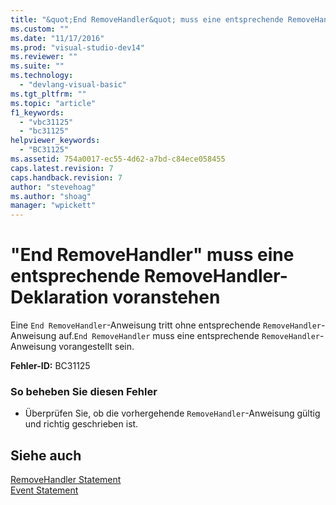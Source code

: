 ```yaml
---
title: "&quot;End RemoveHandler&quot; muss eine entsprechende RemoveHandler-Deklaration voranstehen | Microsoft Docs"
ms.custom: ""
ms.date: "11/17/2016"
ms.prod: "visual-studio-dev14"
ms.reviewer: ""
ms.suite: ""
ms.technology: 
  - "devlang-visual-basic"
ms.tgt_pltfrm: ""
ms.topic: "article"
f1_keywords: 
  - "vbc31125"
  - "bc31125"
helpviewer_keywords: 
  - "BC31125"
ms.assetid: 754a0017-ec55-4d62-a7bd-c84ece058455
caps.latest.revision: 7
caps.handback.revision: 7
author: "stevehoag"
ms.author: "shoag"
manager: "wpickett"
---
```

# &quot;End RemoveHandler&quot; muss eine entsprechende RemoveHandler-Deklaration voranstehen
Eine `End RemoveHandler`\-Anweisung tritt ohne entsprechende `RemoveHandler`\-Anweisung auf.`End RemoveHandler` muss eine entsprechende `RemoveHandler`\-Anweisung vorangestellt sein.  
  
 **Fehler\-ID:** BC31125  
  
### So beheben Sie diesen Fehler  
  
-   Überprüfen Sie, ob die vorhergehende `RemoveHandler`\-Anweisung gültig und richtig geschrieben ist.  
  
## Siehe auch  
 [RemoveHandler Statement](../../visual-basic/language-reference/statements/removehandler-statement.md)   
 [Event Statement](../../visual-basic/language-reference/statements/event-statement.md)
